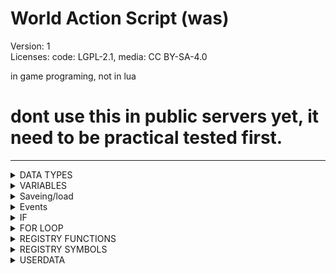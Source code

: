 # World Action Script (was)  
Version: 1  
Licenses: code: LGPL-2.1, media: CC BY-SA-4.0

in game programing, not in lua


# dont use this in public servers yet, it need to be practical tested first.


---


<details><summary>DATA TYPES</summary>
	
|Type|examples|examples|examples|examples|examples|examples|
|---------------|-----------|-|-|-|-|-|
|bool		|true	|false
|number		|0	|123.456	|-5
|string		|"asd 134"  
|var		|string	|number	|function	|var	|bool|table|  
|function	|pos(1 2 a)  
|symbol		|! |(nil) |? (username)|  
</details>

<details><summary>VARIABLES</summary>
a variable can only be set to 1 thing at time

|example        |-|-|-|-|-|-|
|---------------|-|-|-|-|-|-|
|varname	|a variable|
|var_aa =	|set variable value|
|another_var =	|"string"| 123.54| false |var |function()| symbol|
|vara = varb	|set to another var|
|vara.b =	|set as table|
|event.msg.item	|item from event message|
|a += 5		|add 5
|a -= 4		|sub 4
|a *= 98	|multiply
|a /= 2		|divide
|a !=		|a = nil (used becaouse you can't set a=nll )

note the character "-" can mess if it is written together another symbol

**add a node, could be**
```lua
node.add(pos( -1 2 34) "default:dirt")
```
**and...**
```lua
c = 34
a = pos(1 2 c)
dirt="default:dirt"
node.add(a dirt)
```
</details>



<details><summary>Saveing/load</summary>
Everthing in the "save" variable/table will be automacly saved and loaded, eg:
	
```lua
save.a="asd"
save.unit_users.singleplayer.lpos=get.pos()

if(save.a=="asd")
..code..
end
```
</details>





<details><summary>Events</summary>
Any reasons to the script on the unit is running will be able in the "event" variable, eg: event.type

|event	      |type         |channel|from_channel|msg|
|-------------|-------------|-------|------------|---|
|timer        |"timer"      |✖      |✖          |✖
|wire         |"wire"       |✔      |✔          |✔
|digilines    |"digiline"   |✔      |✖          |✔
|msesecons on |"mesecon on" |✖      |✖          |✖
|meseconns off|"mesecon off"|✖      |✖          |✖
|pipeworks    |"pipeworks"  |✖      |✖          |{item,count}
</details>





<details><summary>IF</summary>

```lua
if(a==b)  
	..code..  
endif  
```
```lua
if(1=="asd" or a~=b and 87.3>=c nor a<=3 not "aasd"==!)  
	..code..  
elseif(b==!)  
	..code..  
elseif(b~=a not c<b)  
	..code..  
else  
	..code..  
endif  
```
</details>





<details><summary>FOR LOOP</summary>

```lua
start_n = 3
end_n = 100
for(start_n end_n)
 ..code...
 next
 ```
 max loops is 1000, dont use negative values
</details>





<details><summary>REGISTRY FUNCTIONS</summary>

```lua
was.register_function("name"{  
	info="",			--function description  
	privs={},			--required privileges, eg (kick=true,server=true)  
	action=function(arg1,arg2...)	--function  
		return result  
	end  
})  
```
```lua
was.register_function("name"{  
	packed=true,		--inputs all args as table
	action=function(args)  
		return result  
	end  
})  
```
</details>





<details><summary>REGISTRY SYMBOLS</summary>

a symbol are called while calling a function or setting a var  
```lua
was.register_symbol("#",function(),"info"  
		return result  
	end  
})  
```
</details>





<details><summary>USERDATA</summary>

The user's information are stored in the global variable "was.userdata"  
but is only able while the function / variables are active.  

|variable / function|description |
|-------------------|------------|
|was.iuserdata(index)		|return indexed active data|
|was.ilastuserdata()		|return last index|
|was.userdata.data		|the active line|
|was.userdata.index		|index of active line|
|was.userdata.function_name	|name of active function|
|was.userdata.name		|user's name|
|was.userdata.var		|all active variabbles|
|was.userdata.error		|crach and send text message|
</details>
